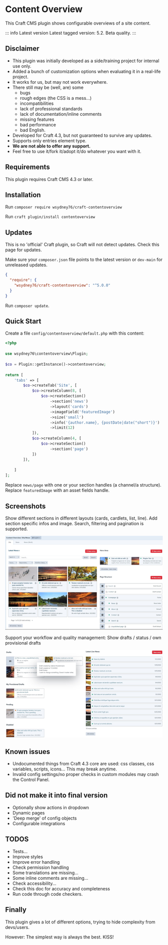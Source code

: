 # Content Overview

This Craft CMS plugin shows configurable overviews of a site content.

::: info Latest version
Latest tagged version: 5.2. Beta quality.
:::

## Disclaimer

* This plugin was initially developed as a side/training project for internal use only.
* Added a bunch of customization options when evaluating it in a real-life project.
* It works for us, but may not work everywhere.
* There still may be (well, are) some
    * bugs
    * rough edges (the CSS is a mess...)
    * incompatibilities
    * lack of professional standards
    * lack of documentation/inline comments
    * missing features
    * bad performance
    * bad English.
* Developed for Craft 4.3, but not guaranteed to survive any updates.
* Supports only entries element type.
* **We are not able to offer any support.**
* Feel free to use it/fork it/adopt it/do whatever you want with it.

## Requirements

This plugin requires Craft CMS 4.3 or later.

## Installation

Run `composer require wsydney76/craft-contentoverview`

Run `craft plugin/install contentoverview`

## Updates

This is no 'official' Craft plugin, so Craft will not detect updates. Check this page for updates.

Make sure your `composer.json` file points to the latest version or `dev-main` for unreleased updates.

```json
{
  "require": {
    "wsydney76/craft-contentoverview": "^5.0.0"
  }
}
```

Run `composer update`.


## Quick Start

Create a file `config/contentoverview/default.php` with this content:

```php
<?php

use wsydney76\contentoverview\Plugin;

$co = Plugin::getInstance()->contentoverview;

return [
    'tabs' => [
        $co->createTab('Site', [
            $co->createColumn(8, [
                $co->createSection()
                    ->section('news')
                    ->layout('cards')
                    ->imageField('featuredImage')
                    ->size('small')
                    ->info('{author.name}, {postDate|date("short")}')
                    ->limit(12)
            ]),
            $co->createColumn(4, [
                $co->createSection()
                    ->section('page')
            ])
        ]),

    ]
];
```

Replace `news/page` with one or your section handles (a channel/a structure). Replace `featuredImage` with an asset fields handle.

## Screenshots

Show different sections in different layouts (cards, cardlets, list, line). Add section specific infos and image.
Search, filtering and pagination is supported.

[![screenshot](/screenshot1.jpg)](/craft-contentoverview/screenshot1.jpg)


Support your workflow and quality management: Show drafts / status / own provisional drafts

[![screenshot](/screenshot2.jpg)](/craft-contentoverview/screenshot2.jpg)

## Known issues

* Undocumented things from Craft 4.3 core are used: css classes, css variables, scripts, icons... This may break
  anytime.
* Invalid config settings/no proper checks in custom modules may crash the Control Panel.

## Did not make it into final version

* Optionally show actions in dropdown
* Dynamic pages
* 'Deep merge' of config objects
* Configurable integrations

## TODOS

* Tests...
* Improve styles
* Improve error handling
* Check permission handling
* Some translations are missing...
* Some inline comments are missing...
* Check accessibility...
* Check this doc for accuracy and  completeness
* Run code through code checkers.

## Finally

This plugin gives a lot of different options, trying to hide complexity from devs/users.

However: The simplest way is always the best. KISS!